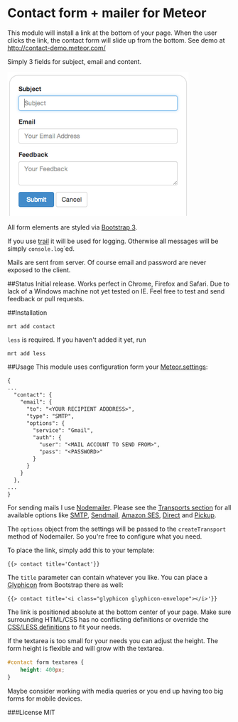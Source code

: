 Contact form + mailer for Meteor
===============


This module will install a link at the bottom of your page. When the user clicks the link, the contact form will slide up from the bottom. See demo at http://contact-demo.meteor.com/

Simply 3 fields for subject, email and content.

![Screenshot](https://github.com/udondan/meteor-contact/raw/master/docs/screenshot.png)

All form elements are styled via [Bootstrap 3](http://getbootstrap.com/).

If you use [trail](https://atmospherejs.com/package/trail) it will be used for logging. Otherwise all messages will be simply `console.log`´ed.

Mails are sent from server. Of course email and password are never exposed to the client.

##Status
Initial release. Works perfect in Chrome, Firefox and Safari. Due to lack of a Windows machine not yet tested on IE. Feel free to test and send feedback or pull requests.

##Installation
```
mrt add contact
```

`less` is required. If you haven't added it yet, run
```
mrt add less
```

##Usage
This module uses configuration form your [Meteor.settings](http://docs.meteor.com/#meteor_settings):

```
{
...
  "contact": {
    "email": {
      "to": "<YOUR RECIPIENT ADDDRESS>",
      "type": "SMTP",
      "options": {
        "service": "Gmail",
        "auth": {
          "user": "<MAIL ACCOUNT TO SEND FROM>",
          "pass": "<PASSWORD>"
        }
      }
    }
  },
...
}
```
For sending mails I use [Nodemailer](http://www.nodemailer.com/). Please see the [Transports section](http://www.nodemailer.com/docs/transports) for all available options like [SMTP](http://www.nodemailer.com/docs/smtp), [Sendmail](http://www.nodemailer.com/docs/sendmail), [Amazon SES](http://www.nodemailer.com/docs/ses), [Direct](http://www.nodemailer.com/docs/direct) and [Pickup](http://www.nodemailer.com/docs/pickup).

The `options` object from the settings will be passed to the `createTransport` method of Nodemailer. So you're free to configure what you need.


To place the link, simply add this to your template:
```
{{> contact title='Contact'}}
```

The `title` parameter can contain whatever you like. You can place a [Glyphicon](http://getbootstrap.com/components/#glyphicons) from Bootstrap there as well:
```
{{> contact title='<i class="glyphicon glyphicon-envelope"></i>'}}
```

The link is positioned absolute at the bottom center of your page. Make sure surrounding HTML/CSS has no conflicting definitions or override the [CSS/LESS definitions](https://github.com/udondan/meteor-contact/blob/master/lib/contact.less) to fit your needs.

If the textarea is too small for your needs you can adjust the height. The form height is flexible and will grow with the textarea. 
```css
#contact form textarea {
    height: 400px;
}
```
Maybe consider working with media queries or you end up having too big forms for mobile devices.

###License
MIT
